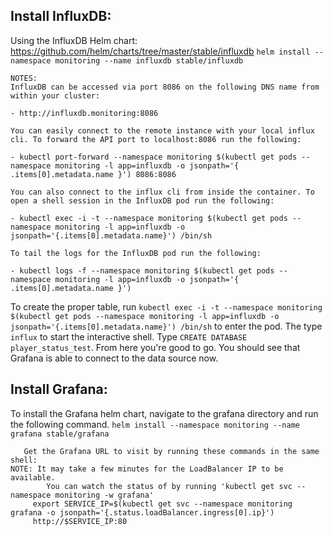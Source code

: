 ## Install InfluxDB:
Using the InfluxDB Helm chart: https://github.com/helm/charts/tree/master/stable/influxdb
`helm install --namespace monitoring --name influxdb stable/influxdb`
```
NOTES:
InfluxDB can be accessed via port 8086 on the following DNS name from within your cluster:

- http://influxdb.monitoring:8086

You can easily connect to the remote instance with your local influx cli. To forward the API port to localhost:8086 run the following:

- kubectl port-forward --namespace monitoring $(kubectl get pods --namespace monitoring -l app=influxdb -o jsonpath='{ .items[0].metadata.name }') 8086:8086

You can also connect to the influx cli from inside the container. To open a shell session in the InfluxDB pod run the following:

- kubectl exec -i -t --namespace monitoring $(kubectl get pods --namespace monitoring -l app=influxdb -o jsonpath='{.items[0].metadata.name}') /bin/sh

To tail the logs for the InfluxDB pod run the following:

- kubectl logs -f --namespace monitoring $(kubectl get pods --namespace monitoring -l app=influxdb -o jsonpath='{ .items[0].metadata.name }')
```

To create the proper table, run `kubectl exec -i -t --namespace monitoring $(kubectl get pods --namespace monitoring -l app=influxdb -o jsonpath='{.items[0].metadata.name}') /bin/sh` to enter the pod.
The type `influx` to start the interactive shell. Type `CREATE DATABASE player_status_test`. From here you're good to go. You should see that Grafana is able to connect to the data source now.

## Install Grafana:
To install the Grafana helm chart, navigate to the grafana directory and run the following command.
`helm install --namespace monitoring --name grafana stable/grafana`
```
   Get the Grafana URL to visit by running these commands in the same shell:
NOTE: It may take a few minutes for the LoadBalancer IP to be available.
        You can watch the status of by running 'kubectl get svc --namespace monitoring -w grafana'
     export SERVICE_IP=$(kubectl get svc --namespace monitoring grafana -o jsonpath='{.status.loadBalancer.ingress[0].ip}')
     http://$SERVICE_IP:80
```
